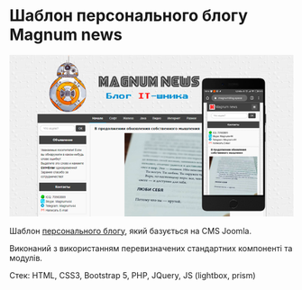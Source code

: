 # Шаблон персонального блогу Magnum news
![Magnum news](https://github.com/Magnumv44/template_magnum/blob/main/magnum/template_preview.png?raw=true "Magnum news")

Шаблон [персонального блогу](https://www.magnumblog.space "Натисніть щоб відкрити"), який базується на CMS Joomla.

Виконаний з використанням перевизначених стандартних компоненті та модулів.

Стек: HTML, CSS3, Bootstrap 5, PHP, JQuery, JS (lightbox, prism)
